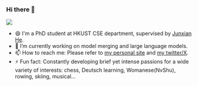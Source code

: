 ### Hi there 👋

<!--
**jinghan23/jinghan23** is a ✨ _special_ ✨ repository because its `README.md` (this file) appears on your GitHub profile.

Here are some ideas to get you started:

- 🔭 I’m currently working on ...
- 🌱 I’m currently learning ...
- 👯 I’m looking to collaborate on ...
- 🤔 I’m looking for help with ...
- 💬 Ask me about ...
- 📫 How to reach me: ...
- 😄 Pronouns: ...
- ⚡ Fun fact: ...
-->

![](https://komarev.com/ghpvc/?username=jinghan23&color=ff69b4&label=Visitors&base=23)

- 😄 I'm a PhD student at HKUST CSE department, supervised by [Junxian He](https://jxhe.github.io/). 
- 🔭 I’m currently working on model merging and large language models. 
- 📫 How to reach me: Please refer to [my personal site](http://jinghan23.github.io) and [my twitter/X](https://twitter.com/jinghan23).
- ⚡ Fun fact: Constantly developing brief yet intense passions for a wide variety of interests: chess, Deutsch learning, Womanese(NvShu), rowing, skiing, musical...
